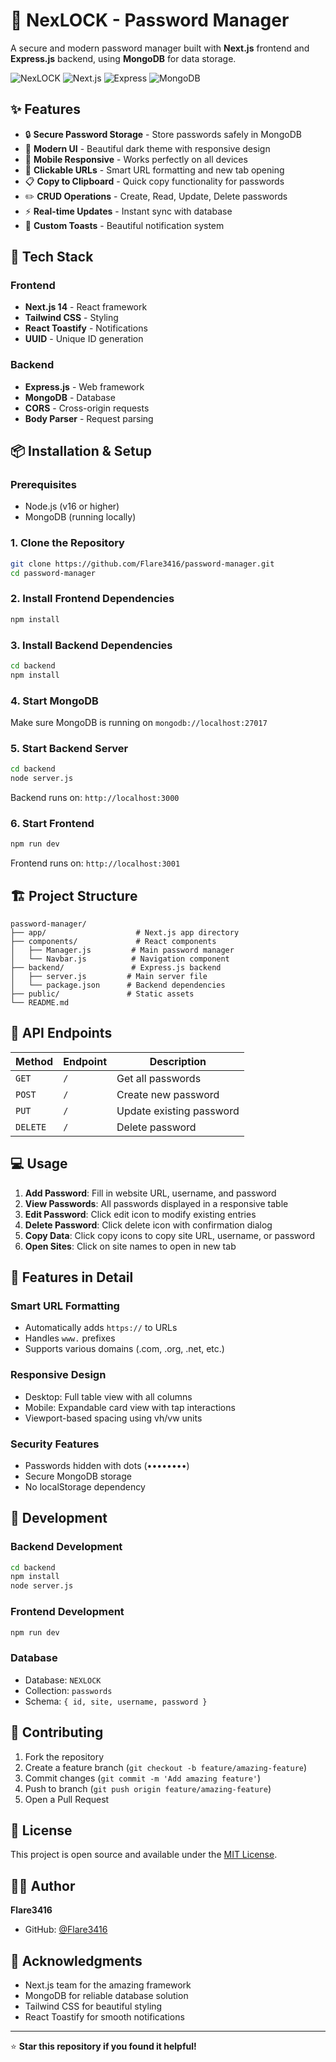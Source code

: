 # 🔐 NexLOCK - Password Manager

A secure and modern password manager built with **Next.js** frontend and **Express.js** backend, using **MongoDB** for data storage.

![NexLOCK](https://img.shields.io/badge/NexLOCK-Password%20Manager-purple)
![Next.js](https://img.shields.io/badge/Next.js-14-black)
![Express](https://img.shields.io/badge/Express.js-4.18-green)
![MongoDB](https://img.shields.io/badge/MongoDB-Local-brightgreen)

## ✨ Features

- 🔒 **Secure Password Storage** - Store passwords safely in MongoDB
- 🎨 **Modern UI** - Beautiful dark theme with responsive design
- 📱 **Mobile Responsive** - Works perfectly on all devices
- 🔗 **Clickable URLs** - Smart URL formatting and new tab opening
- 📋 **Copy to Clipboard** - Quick copy functionality for passwords
- ✏️ **CRUD Operations** - Create, Read, Update, Delete passwords
- ⚡ **Real-time Updates** - Instant sync with database
- 🌟 **Custom Toasts** - Beautiful notification system

## 🚀 Tech Stack

### Frontend
- **Next.js 14** - React framework
- **Tailwind CSS** - Styling
- **React Toastify** - Notifications
- **UUID** - Unique ID generation

### Backend
- **Express.js** - Web framework
- **MongoDB** - Database
- **CORS** - Cross-origin requests
- **Body Parser** - Request parsing

## 📦 Installation & Setup

### Prerequisites
- Node.js (v16 or higher)
- MongoDB (running locally)

### 1. Clone the Repository
```bash
git clone https://github.com/Flare3416/password-manager.git
cd password-manager
```

### 2. Install Frontend Dependencies
```bash
npm install
```

### 3. Install Backend Dependencies
```bash
cd backend
npm install
```

### 4. Start MongoDB
Make sure MongoDB is running on `mongodb://localhost:27017`

### 5. Start Backend Server
```bash
cd backend
node server.js
```
Backend runs on: `http://localhost:3000`

### 6. Start Frontend
```bash
npm run dev
```
Frontend runs on: `http://localhost:3001`

## 🏗️ Project Structure

```
password-manager/
├── app/                    # Next.js app directory
├── components/             # React components
│   ├── Manager.js         # Main password manager
│   └── Navbar.js          # Navigation component
├── backend/               # Express.js backend
│   ├── server.js         # Main server file
│   └── package.json      # Backend dependencies
├── public/               # Static assets
└── README.md
```

## 🔧 API Endpoints

| Method | Endpoint | Description |
|--------|----------|-------------|
| `GET` | `/` | Get all passwords |
| `POST` | `/` | Create new password |
| `PUT` | `/` | Update existing password |
| `DELETE` | `/` | Delete password |

## 💻 Usage

1. **Add Password**: Fill in website URL, username, and password
2. **View Passwords**: All passwords displayed in a responsive table
3. **Edit Password**: Click edit icon to modify existing entries
4. **Delete Password**: Click delete icon with confirmation dialog
5. **Copy Data**: Click copy icons to copy site URL, username, or password
6. **Open Sites**: Click on site names to open in new tab

## 🎨 Features in Detail

### Smart URL Formatting
- Automatically adds `https://` to URLs
- Handles `www.` prefixes
- Supports various domains (.com, .org, .net, etc.)

### Responsive Design
- Desktop: Full table view with all columns
- Mobile: Expandable card view with tap interactions
- Viewport-based spacing using vh/vw units

### Security Features
- Passwords hidden with dots (••••••••)
- Secure MongoDB storage
- No localStorage dependency

## 🚧 Development

### Backend Development
```bash
cd backend
npm install
node server.js
```

### Frontend Development
```bash
npm run dev
```

### Database
- Database: `NEXLOCK`
- Collection: `passwords`
- Schema: `{ id, site, username, password }`

## 🤝 Contributing

1. Fork the repository
2. Create a feature branch (`git checkout -b feature/amazing-feature`)
3. Commit changes (`git commit -m 'Add amazing feature'`)
4. Push to branch (`git push origin feature/amazing-feature`)
5. Open a Pull Request

## 📝 License

This project is open source and available under the [MIT License](LICENSE).

## 👨‍💻 Author

**Flare3416**
- GitHub: [@Flare3416](https://github.com/Flare3416)

## 🙏 Acknowledgments

- Next.js team for the amazing framework
- MongoDB for reliable database solution
- Tailwind CSS for beautiful styling
- React Toastify for smooth notifications

---

⭐ **Star this repository if you found it helpful!**
